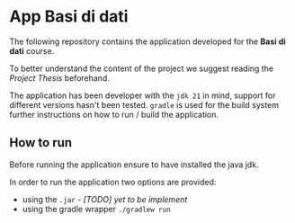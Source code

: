 # App Basi di dati

The following repository contains the application developed for the **Basi di dati** course.

To better understand the content of the project we suggest reading the *Project Thesis* beforehand.

The application has been developer with the `jdk 21` in mind, support for different versions hasn't been tested. `gradle` is used for the build system
further instructions on how to run / build the application.

## How to run
Before running the application ensure to have installed the java jdk.

In order to run the application two options are provided:
- using the `.jar` - *[TODO] yet to be implement*
- using the gradle wrapper `./gradlew run`
